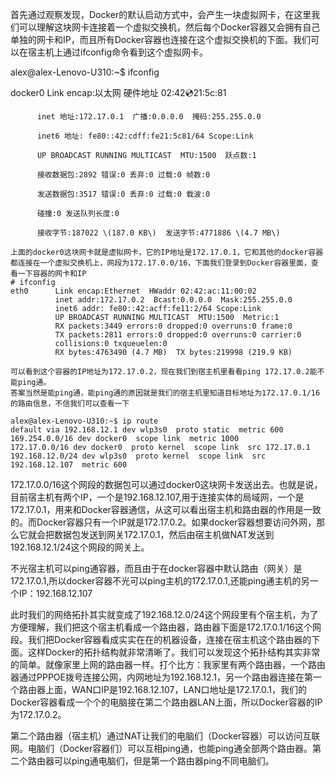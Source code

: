 首先通过观察发现，Docker的默认启动方式中，会产生一块虚拟网卡，在这里我们可以理解这块网卡连接着一个虚拟交换机，然后每个Docker容器又会拥有自己单独的网卡和IP，而且所有Docker容器也连接在这个虚拟交换机的下面。我们可以在宿主机上通过ifconfig命令看到这个虚拟网卡。

alex@alex-Lenovo-U310:~$ ifconfig

docker0   Link encap:以太网  硬件地址 02:42:cd:21:5c:81

```
      inet 地址:172.17.0.1  广播:0.0.0.0  掩码:255.255.0.0

      inet6 地址: fe80::42:cdff:fe21:5c81/64 Scope:Link

      UP BROADCAST RUNNING MULTICAST  MTU:1500  跃点数:1

      接收数据包:2892 错误:0 丢弃:0 过载:0 帧数:0

      发送数据包:3517 错误:0 丢弃:0 过载:0 载波:0

      碰撞:0 发送队列长度:0 

      接收字节:187022 \(187.0 KB\)  发送字节:4771886 \(4.7 MB\)
```

```
上面的docker0这块网卡就是虚拟网卡，它的IP地址是172.17.0.1，它和其他的docker容器都连接在一个虚拟交换机上，网段为172.17.0.0/16，下面我们登录到Docker容器里面，查看一下容器的网卡和IP
# ifconfig
eth0      Link encap:Ethernet  HWaddr 02:42:ac:11:00:02  
          inet addr:172.17.0.2  Bcast:0.0.0.0  Mask:255.255.0.0
          inet6 addr: fe80::42:acff:fe11:2/64 Scope:Link
          UP BROADCAST RUNNING MULTICAST  MTU:1500  Metric:1
          RX packets:3449 errors:0 dropped:0 overruns:0 frame:0
          TX packets:2811 errors:0 dropped:0 overruns:0 carrier:0
          collisions:0 txqueuelen:0 
          RX bytes:4763490 (4.7 MB)  TX bytes:219998 (219.9 KB)
```

```
可以看到这个容器的IP地址为172.17.0.2，现在我们到宿主机里看看ping 172.17.0.2能不能ping通。
答案当然是能ping通，能ping通的原因就是我们的宿主机里知道目标地址为172.17.0.1/16的路由信息，不信我们可以查看一下

alex@alex-Lenovo-U310:~$ ip route
default via 192.168.12.1 dev wlp3s0  proto static  metric 600 
169.254.0.0/16 dev docker0  scope link  metric 1000 
172.17.0.0/16 dev docker0  proto kernel  scope link  src 172.17.0.1 
192.168.12.0/24 dev wlp3s0  proto kernel  scope link  src 192.168.12.107  metric 600
```

172.17.0.0/16这个网段的数据包可以通过docker0这块网卡发送出去。也就是说，目前宿主机有两个IP，一个是192.168.12.107,用于连接实体的局域网，一个是172.17.0.1，用来和Docker容器通信，从这可以看出宿主机和路由器的作用是一致的。而Docker容器只有一个IP就是172.17.0.2。如果docker容器想要访问外网，那么它就会把数据包发送到网关172.17.0.1，然后由宿主机做NAT发送到192.168.12.1/24这个网段的网关上。



不光宿主机可以ping通容器，而且由于在docker容器中默认路由（网关）是172.17.0.1,所以docker容器不光可以ping主机的172.17.0.1,还能ping通主机的另一个IP：192.168.12.107



此时我们的网络拓扑其实就变成了192.168.12.0/24这个网段里有个宿主机，为了方便理解，我们把这个宿主机看成一个路由器，路由器下面是172.17.0.1/16这个网段。我们把Docker容器看成实实在在的机器设备，连接在宿主机这个路由器的下面。这样Docker的拓扑结构就非常清晰了。我们可以发现这个拓扑结构其实非常的简单。就像家里上网的路由器一样。打个比方：我家里有两个路由器，一个路由器通过PPPOE拨号连接公网，内网地址为192.168.12.1，另一个路由器连接在第一个路由器上面，WAN口IP是192.168.12.107，LAN口地址是172.17.0.1，我们的Docker容器看成一个个的电脑接在第二个路由器LAN上面，所以Docker容器的IP为172.17.0.2。



第二个路由器（宿主机）通过NAT让我们的电脑们（Docker容器）可以访问互联网。电脑们（Docker容器们）可以互相ping通，也能ping通全部两个路由器。第二个路由器可以ping通电脑们，但是第一个路由器ping不同电脑们。



